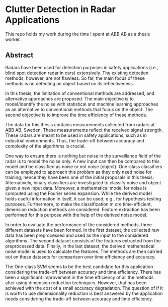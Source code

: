 # Clutter Detection in Radar Applications

This repo holds my work during the time I spent at ABB AB as a thesis worker. 

## Abstract 

Radars have been used for detection purposes in safety applications (i.e., blind spot detection radar in cars) extensively. The existing detection methods, however, are not flawless. So far, the main focus of these methods is on detecting an object based on its reflectiveness. 

In this thesis, the limitation of conventional methods are addressed, and alternative approaches are proposed. The main objective is to model/identify the noise with statistical and machine learning approaches as an alternative to conventional methods that focus on the object. The second objective is to improve the time efficiency of these methods. 

The data for this thesis contains measurements collected from radars at ABB AB, Sweden. These measurements reflect the received signal strength. These radars are meant to be used in safety applications, such as in industrial environments. Thus, the trade-off between accuracy and complexity of the algorithms is crucial.

One way to ensure there is nothing but noise in the surveillance field of the radar is to model the noise only. A new input can then be compared to this model and be classified as noise or not noise (object). One-class classifiers can be employed to approach this problem as they only need noise for training; hence they have been one of the initial proposals in this thesis. Alternatively, binary classifiers are investigated to classify noise and object given a new input data. Moreover, a mathematical model for noise is computed using the Fourier series expansion. 
While the derived model holds useful information in itself, it can be used, e.g., for hypothesis testing purposes. Furthermore, to make the classification m ore time-efficient, dimension reduction methods are considered.  Feature extraction has been performed for this purpose with the help of the derived noise model.

In order to evaluate the performance of the considered methods, three different datasets have been formed. In the first dataset, the collected raw data has been preprocessed and used as the input to the considered algorithms. The second dataset consists of the features extracted from the preprocessed data. Finally, in the last dataset, the derived mathematical noise model is used to calculate the features. The methods are then carried out on these datasets for comparison over time efficiency and accuracy.


The One-class SVM seems to be the best candidate for this application considering the trade-off between accuracy and time efficiency. There has been a significant improvement in the time efficiency of all the methods after using dimension reduction techniques. However, that has been achieved with the cost of a small accuracy degradation. The question of if it is worth to use dimensionality reduction is best answered by the application needs considering the trade-off between accuracy and time efficiency.
